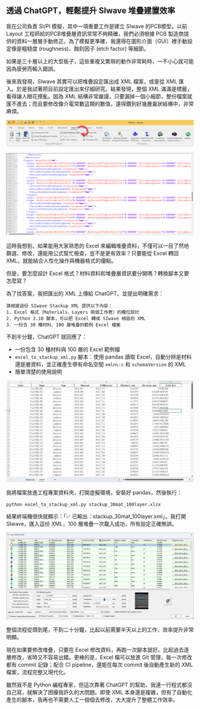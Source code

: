 透過 ChatGPT，輕鬆提升 SIwave 堆疊建置效率
---

我在公司負責 SI/PI 模擬，其中一項重要工作是建立 SIwave 的PCB模型。以前 Layout 工程師給的PCB堆疊層資訊常常不夠精確，我們必須根據 PCB 製造商提供的資料一層層手動修正。為了模擬更準確，我還得在圖形介面（GUI）裡手動設定像是粗糙度 (roughness)、蝕刻因子 (etch factor) 等細節。

如果是三十層以上的大型板子，這些重複又繁瑣的動作非常耗時，一不小心就可能因為疲勞而輸入錯誤。

後來我發現，SIwave 其實可以把堆疊設定匯出成 XML 檔案，或是從 XML 匯入。於是我試著把目前設定匯出來仔細研究。結果發現，整個 XML 滿滿是標籤，看得讓人眼花撩亂。因為 XML 結構非常嚴謹，只要漏掉一個小細節，整份檔案就匯不進去；而且要修改像介電常數這類的數值，還得鑽到好幾層巢狀結構中，非常麻煩。

![2025-04-27_09-45-27](/assets/2025-04-27_09-45-27.png)

![2025-04-27_09-43-45](/assets/2025-04-27_09-43-45.png)

這時我想到，如果能用大家熟悉的 Excel 來編輯堆疊資料，不僅可以一目了然地篩選、修改，還能用公式幫忙檢查，豈不是更有效率？只要能從 Excel 轉回 XML，就能結合人性化操作與機器格式的優點。

但是，要怎麼設計 Excel 格式？材料資料和堆疊層資訊要分開嗎？轉換腳本又要怎麼寫？

為了找答案，我把匯出的 XML 上傳給 ChatGPT，並提出明確需求：

```
請根據這份 SIwave Stackup XML 提供以下內容：
1. Excel 格式（Materials、Layers 兩個工作表）的欄位設計
2. Python 3.10 腳本，可以把 Excel 轉成 SIwave 相容的 XML
3. 一份含 30 種材料、100 層堆疊的範例 Excel 檔案
```

不到半分鐘，ChatGPT 就回應了：

- 一份包含 30 種材料與 100 層的 Excel 範例檔
- `excel_to_stackup_xml.py` 腳本：使用 pandas 讀取 Excel，自動分辨是材料還是層資料，並正確產生帶有命名空間 `xmlns:c` 和 `schemaVersion` 的 XML
- 簡單清楚的使用說明

![2025-04-27_09-47-30](/assets/2025-04-27_09-47-30.png)

我將檔案放進工程專案資料夾，打開虛擬環境，安裝好 pandas，然後執行：

```
python excel_to_stackup_xml.py stackup_30mat_100layer.xlsx
```

結果終端機很快就顯示：「✅  已輸出：stackup\_30mat\_100layer.xml」。我打開 SIwave，匯入這份 XML，100 層堆疊一次載入成功，所有設定正確無誤。

![2025-04-27_09-49-58](/assets/2025-04-27_09-49-58.png)

整個流程從頭到尾，不到二十分鐘，比起以前需要半天以上的工作，效率提升非常明顯。

現在如果要修改堆疊，只要在 Excel 修改資料，再跑一次腳本就好。比起過去逐層修改，省時又不容易出錯。更棒的是，Excel 檔可以放進 Git 管理，每一次修改都有 commit 記錄；配合 CI pipeline，還能在每次 commit 後自動產生新的 XML 檔案，流程完整又現代化。

雖然我不是 Python 編程專家，但這次靠著 ChatGPT 的幫助，我連一行程式都沒自己寫，就解決了困擾我許久的大問題。即使 XML 本身還是複雜，但有了自動化產生的腳本，我再也不需要人工一個個去修改，大大提升了整體工作效率。

